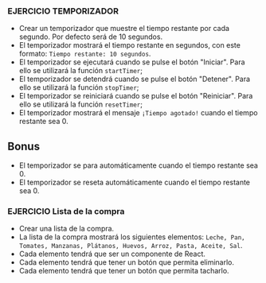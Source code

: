### EJERCICIO TEMPORIZADOR


- Crear un temporizador que muestre el tiempo restante por cada segundo. Por defecto será de 10 segundos.
- El temporizador mostrará el tiempo restante en segundos, con este formato: ```Tiempo restante: 10 segundos```.
- El temporizador se ejecutará cuando se pulse el botón "Iniciar". Para ello se utilizará la función ```startTimer```;
- El temporizador se detendrá cuando se pulse el botón "Detener". Para ello se utilizará la función ```stopTimer```;
- El temporizador se reiniciará cuando se pulse el botón "Reiniciar". Para ello se utilizará la función ```resetTimer```;
- El temporizador mostrará el mensaje ```¡Tiempo agotado!``` cuando el tiempo restante sea 0.


## Bonus

- El temporizador se para automáticamente cuando el tiempo restante sea 0.
- El temporizador se reseta automáticamente cuando el tiempo restante sea 0.



### EJERCICIO Lista de la compra

- Crear una lista de la compra.
- La lista de la compra mostrará los siguientes elementos: ```Leche, Pan, Tomates, Manzanas, Plátanos, Huevos, Arroz, Pasta, Aceite, Sal```.
- Cada elemento tendrá que ser un componente de React.
- Cada elemento tendrá que tener un botón que permita eliminarlo.
- Cada elemento tendrá que tener un botón que permita tacharlo.